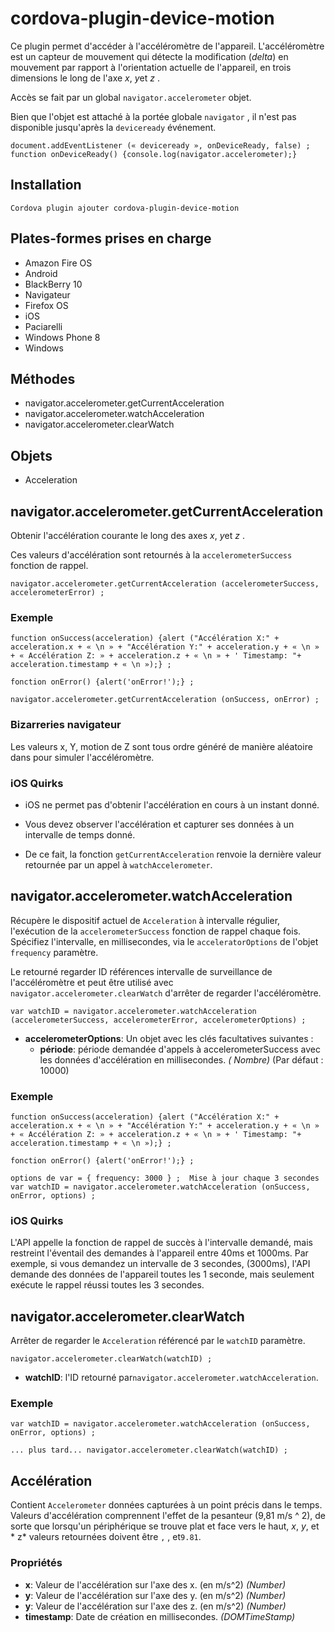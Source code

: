<!---
    Licensed to the Apache Software Foundation (ASF) under one
    or more contributor license agreements.  See the NOTICE file
    distributed with this work for additional information
    regarding copyright ownership.  The ASF licenses this file
    to you under the Apache License, Version 2.0 (the
    "License"); you may not use this file except in compliance
    with the License.  You may obtain a copy of the License at

      http://www.apache.org/licenses/LICENSE-2.0

    Unless required by applicable law or agreed to in writing,
    software distributed under the License is distributed on an
    "AS IS" BASIS, WITHOUT WARRANTIES OR CONDITIONS OF ANY
    KIND, either express or implied.  See the License for the
    specific language governing permissions and limitations
    under the License.
-->

# cordova-plugin-device-motion

Ce plugin permet d'accéder à l'accéléromètre de l'appareil. L'accéléromètre est un capteur de mouvement qui détecte la
modification (*delta*) en mouvement par rapport à l'orientation actuelle de l'appareil, en trois dimensions le long de
l'axe *x*, *y*et *z* .

Accès se fait par un global `navigator.accelerometer` objet.

Bien que l'objet est attaché à la portée globale `navigator` , il n'est pas disponible jusqu'après la `deviceready`
événement.

    document.addEventListener (« deviceready », onDeviceReady, false) ;
    function onDeviceReady() {console.log(navigator.accelerometer);}

## Installation

    Cordova plugin ajouter cordova-plugin-device-motion

## Plates-formes prises en charge

* Amazon Fire OS
* Android
* BlackBerry 10
* Navigateur
* Firefox OS
* iOS
* Paciarelli
* Windows Phone 8
* Windows

## Méthodes

* navigator.accelerometer.getCurrentAcceleration
* navigator.accelerometer.watchAcceleration
* navigator.accelerometer.clearWatch

## Objets

* Acceleration

## navigator.accelerometer.getCurrentAcceleration

Obtenir l'accélération courante le long des axes *x*, *y*et *z* .

Ces valeurs d'accélération sont retournés à la `accelerometerSuccess` fonction de rappel.

    navigator.accelerometer.getCurrentAcceleration (accelerometerSuccess, accelerometerError) ;

### Exemple

    function onSuccess(acceleration) {alert ("Accélération X:" + acceleration.x + « \n » + "Accélération Y:" + acceleration.y + « \n » + « Accélération Z: » + acceleration.z + « \n » + ' Timestamp: "+ acceleration.timestamp + « \n »);} ;
    
    fonction onError() {alert('onError!');} ;
    
    navigator.accelerometer.getCurrentAcceleration (onSuccess, onError) ;

### Bizarreries navigateur

Les valeurs x, Y, motion de Z sont tous ordre généré de manière aléatoire dans pour simuler l'accéléromètre.

### iOS Quirks

* iOS ne permet pas d'obtenir l'accélération en cours à un instant donné.

* Vous devez observer l'accélération et capturer ses données à un intervalle de temps donné.

* De ce fait, la fonction `getCurrentAcceleration` renvoie la dernière valeur retournée par un appel
  à `watchAccelerometer`.

## navigator.accelerometer.watchAcceleration

Récupère le dispositif actuel de `Acceleration` à intervalle régulier, l'exécution de la `accelerometerSuccess` fonction
de rappel chaque fois. Spécifiez l'intervalle, en millisecondes, via le `acceleratorOptions` de l'objet `frequency`
paramètre.

Le retourné regarder ID références intervalle de surveillance de l'accéléromètre et peut être utilisé
avec `navigator.accelerometer.clearWatch` d'arrêter de regarder l'accéléromètre.

    var watchID = navigator.accelerometer.watchAcceleration (accelerometerSuccess, accelerometerError, accelerometerOptions) ;

* **accelerometerOptions**: Un objet avec les clés facultatives suivantes :
    * **période**: période demandée d'appels à accelerometerSuccess avec les données d'accélération en millisecondes. *(
      Nombre)* (Par défaut : 10000)

### Exemple

    function onSuccess(acceleration) {alert ("Accélération X:" + acceleration.x + « \n » + "Accélération Y:" + acceleration.y + « \n » + « Accélération Z: » + acceleration.z + « \n » + ' Timestamp: "+ acceleration.timestamp + « \n »);} ;
    
    fonction onError() {alert('onError!');} ;
    
    options de var = { frequency: 3000 } ;  Mise à jour chaque 3 secondes var watchID = navigator.accelerometer.watchAcceleration (onSuccess, onError, options) ;

### iOS Quirks

L'API appelle la fonction de rappel de succès à l'intervalle demandé, mais restreint l'éventail des demandes à
l'appareil entre 40ms et 1000ms. Par exemple, si vous demandez un intervalle de 3 secondes, (3000ms), l'API demande des
données de l'appareil toutes les 1 seconde, mais seulement exécute le rappel réussi toutes les 3 secondes.

## navigator.accelerometer.clearWatch

Arrêter de regarder le `Acceleration` référencé par le `watchID` paramètre.

    navigator.accelerometer.clearWatch(watchID) ;

* **watchID**: l'ID retourné par`navigator.accelerometer.watchAcceleration`.

### Exemple

    var watchID = navigator.accelerometer.watchAcceleration (onSuccess, onError, options) ;
    
    ... plus tard... navigator.accelerometer.clearWatch(watchID) ;

## Accélération

Contient `Accelerometer` données capturées à un point précis dans le temps. Valeurs d'accélération comprennent l'effet
de la pesanteur (9,81 m/s ^ 2), de sorte que lorsqu'un périphérique se trouve plat et face vers le haut, *x*, *y*, et *
z* valeurs retournées doivent être `` , `` , et`9.81`.

### Propriétés

* **x**: Valeur de l'accélération sur l'axe des x. (en m/s^2) *(Number)*
* **y**: Valeur de l'accélération sur l'axe des y. (en m/s^2) *(Number)*
* **y**: Valeur de l'accélération sur l'axe des z. (en m/s^2) *(Number)*
* **timestamp**: Date de création en millisecondes. *(DOMTimeStamp)*
